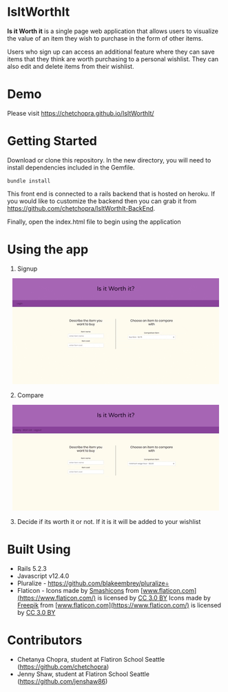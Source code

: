 # IsItWorthIt

**Is it Worth it** is a single page web application that allows users to visualize the value of an item they wish to purchase in the form of other items.

Users who sign up can access an additional feature where they can save items that they think are worth purchasing to a personal wishlist. They can also edit and delete items from their wishlist.

# Demo
Please visit https://chetchopra.github.io/IsItWorthIt/

# Getting Started
Download or clone this repository.
In the new directory, you will need to install dependencies included in the Gemfile. 
```
bundle install
```
This front end is connected to a rails backend that is hosted on heroku. If you would like to customize the backend then you can grab it from https://github.com/chetchopra/IsItWorthIt-BackEnd.

Finally, open the index.html file to begin using the application

# Using the app

1. Signup 

<p align="center">
  <img src="https://github.com/chetchopra/IsItWorthIt/blob/master/readmegifs/IsItWorthIt-Signup.gif">
</p>


2. Compare 

<p align="center">
  <img src="https://github.com/chetchopra/IsItWorthIt/blob/master/readmegifs/IsItWorthIt-Compare.gif">
</p>


3. Decide if its worth it or not. If it is it will be added to your wishlist

# Built Using
- Rails 5.2.3
- Javascript v12.4.0
- Pluralize - https://github.com/blakeembrey/pluralize÷
- Flaticon - 
Icons made by [Smashicons](https://www.flaticon.com/authors/smashicons) from [www.flaticon.com](https://www.flaticon.com/) is licensed by [CC 3.0 BY](http://creativecommons.org/licenses/by/3.0/)
Icons made by [Freepik](https://www.freepik.com/) from [www.flaticon.com](https://www.flaticon.com/) is licensed by [CC 3.0 BY](http://creativecommons.org/licenses/by/3.0/)

# Contributors
- Chetanya Chopra, student at Flatiron School Seattle (https://github.com/chetchopra)
- Jenny Shaw, student at Flatiron School Seattle (https://github.com/jenshaw86)
